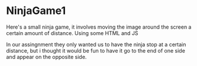 # NinjaGame1
Here's a small ninja game, it involves moving the image around the screen a certain amount of distance. Using some HTML and JS

In our assingnment they only wanted us to have the ninja stop at a certain distance, but i thought it would be fun to have it go to the end of one side and appear on the opposite side.
